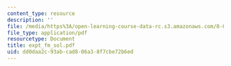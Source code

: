 ```yaml
---
content_type: resource
description: ''
file: /media/https%3A/open-learning-course-data-rc.s3.amazonaws.com/8-01x-physics-i-classical-mechanics-with-an-experimental-focus-fall-2002/dd0daa2c93abcad806a38f7cbe72b6ed_expt_fm_sol.pdf
file_type: application/pdf
resourcetype: Document
title: expt_fm_sol.pdf
uid: dd0daa2c-93ab-cad8-06a3-8f7cbe72b6ed
---
```

